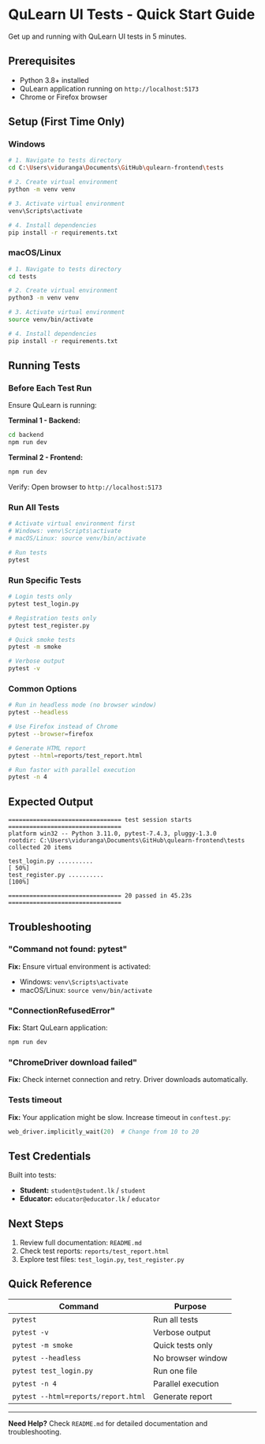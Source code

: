 # QuLearn UI Tests - Quick Start Guide

Get up and running with QuLearn UI tests in 5 minutes.

## Prerequisites

- Python 3.8+ installed
- QuLearn application running on `http://localhost:5173`
- Chrome or Firefox browser

## Setup (First Time Only)

### Windows

```bash
# 1. Navigate to tests directory
cd C:\Users\viduranga\Documents\GitHub\qulearn-frontend\tests

# 2. Create virtual environment
python -m venv venv

# 3. Activate virtual environment
venv\Scripts\activate

# 4. Install dependencies
pip install -r requirements.txt
```

### macOS/Linux

```bash
# 1. Navigate to tests directory
cd tests

# 2. Create virtual environment
python3 -m venv venv

# 3. Activate virtual environment
source venv/bin/activate

# 4. Install dependencies
pip install -r requirements.txt
```

## Running Tests

### Before Each Test Run

Ensure QuLearn is running:

**Terminal 1 - Backend:**
```bash
cd backend
npm run dev
```

**Terminal 2 - Frontend:**
```bash
npm run dev
```

Verify: Open browser to `http://localhost:5173`

### Run All Tests

```bash
# Activate virtual environment first
# Windows: venv\Scripts\activate
# macOS/Linux: source venv/bin/activate

# Run tests
pytest
```

### Run Specific Tests

```bash
# Login tests only
pytest test_login.py

# Registration tests only
pytest test_register.py

# Quick smoke tests
pytest -m smoke

# Verbose output
pytest -v
```

### Common Options

```bash
# Run in headless mode (no browser window)
pytest --headless

# Use Firefox instead of Chrome
pytest --browser=firefox

# Generate HTML report
pytest --html=reports/test_report.html

# Run faster with parallel execution
pytest -n 4
```

## Expected Output

```
================================ test session starts ================================
platform win32 -- Python 3.11.0, pytest-7.4.3, pluggy-1.3.0
rootdir: C:\Users\viduranga\Documents\GitHub\qulearn-frontend\tests
collected 20 items

test_login.py ..........                                                      [ 50%]
test_register.py ..........                                                   [100%]

================================ 20 passed in 45.23s ================================
```

## Troubleshooting

### "Command not found: pytest"

**Fix:** Ensure virtual environment is activated:
- Windows: `venv\Scripts\activate`
- macOS/Linux: `source venv/bin/activate`

### "ConnectionRefusedError"

**Fix:** Start QuLearn application:
```bash
npm run dev
```

### "ChromeDriver download failed"

**Fix:** Check internet connection and retry. Driver downloads automatically.

### Tests timeout

**Fix:** Your application might be slow. Increase timeout in `conftest.py`:
```python
web_driver.implicitly_wait(20)  # Change from 10 to 20
```

## Test Credentials

Built into tests:
- **Student:** `student@student.lk` / `student`
- **Educator:** `educator@educator.lk` / `educator`

## Next Steps

1. Review full documentation: `README.md`
2. Check test reports: `reports/test_report.html`
3. Explore test files: `test_login.py`, `test_register.py`

## Quick Reference

| Command | Purpose |
|---------|---------|
| `pytest` | Run all tests |
| `pytest -v` | Verbose output |
| `pytest -m smoke` | Quick tests only |
| `pytest --headless` | No browser window |
| `pytest test_login.py` | Run one file |
| `pytest -n 4` | Parallel execution |
| `pytest --html=reports/report.html` | Generate report |

---

**Need Help?** Check `README.md` for detailed documentation and troubleshooting.
